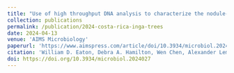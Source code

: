 ```yaml
---
title: "Use of high throughput DNA analysis to characterize the nodule-associated bacterial community from four ages of Inga punctata trees in a Costa Rican cloud forest"
collection: publications
permalink: /publication/2024-costa-rica-inga-trees
date: 2024-04-13
venue: 'AIMS Microbiology'
paperurl: 'https://www.aimspress.com/article/doi/10.3934/microbiol.2024027'
citation: 'William D. Eaton, Debra A. Hamilton, Wen Chen, Alexander Lemenze, Patricia Soteropoulos. Use of high throughput DNA analysis to characterize the nodule-associated bacterial community from four ages of Inga punctata trees in a Costa Rican cloud forest[J]. AIMS Microbiology, 2024, 10(3): 572-595. doi: 10.3934/microbiol.2024027'
doi: https://doi.org/10.3934/microbiol.2024027
---
```

